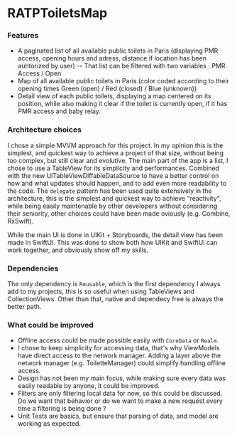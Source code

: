 # RATPToiletsMap

### Features

- A paginated list of all available public toilets in Paris (displaying PMR access, opening hours and adress, distance if location has been auhtorized by user)
-- That list can be filtered with two variables : PMR Access / Open 
- Map of all available public toilets in Paris (color coded according to their opening times Green (open) / Red (closed) / Blue (unknown))
- Detail view of each public toilets, displaying a map centered on its position, while also making it clear if the toilet is currently open, if it has PMR access and baby relay. 

### Architecture choices 

I chose a simple MVVM approach for this project. In my opinion this is the simplest, and quickest way to achieve a project of that size, without being too complex, but still clear and evolutive. 
The main part of the app is a list, I chose to use a TableView for its simplicity and performances. Combined with the new UITableViewDiffableDataSource to have a better control on how and what updates should happen, and to add even more readability to the code. The `delegate` pattern has been used quite extensively in the architecture, this is the simplest and quickest way to achieve "reactivity", while being easily maintenable by other developers without considering their seniority, other choices could have been made oviously (e.g. Combine, RxSwift).

While the main UI is done in UIKit + Storyboards, the detail view has been made in SwiftUI. This was done  to show both how UIKit and SwiftUI can work together, and obviously show off my skills. 

### Dependencies

The only dependency is `Reusable`, which is the first dependency I always add to my projects, this is so useful when using TableViews and CollectionViews. Other than that, native and dependecy free is always the better path. 

### What could be improved 

- Offline access could be made possible easily with `CoreData` or `Realm`.
- I chose to keep simplicity for accessing data, that's  why ViewModels have direct access to the network manager. Adding a layer above the network manager (e.g. ToiletteManager) could simplify handling offline access. 
- Design has not been my main focus, while making sure every data was easily readable by anyone, it could be improved.
- Filters are only filtering local data for now, so this could be discussed. Do we want that behavior or do we want to make a new request every time a filtering is being done ? 
- Unit Tests are basics, but ensure that parsing of data, and model are working as expected.